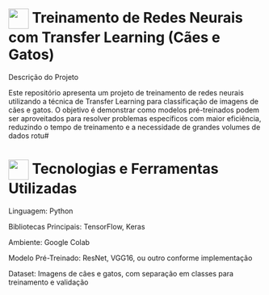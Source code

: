 <h1>
    <a href="https://www.dio.me/">
     <img align="center" width="40px" src="https://hermes.digitalinnovation.one/assets/diome/logo-minimized.png"></a>
    <span> Treinamento de Redes Neurais com Transfer Learning (Cães e Gatos)</span>
</h1>

Descrição do Projeto

Este repositório apresenta um projeto de treinamento de redes neurais utilizando a técnica de Transfer Learning para classificação de imagens de cães e gatos. O objetivo é demonstrar como modelos pré-treinados podem ser aproveitados para resolver problemas específicos com maior eficiência, reduzindo o tempo de treinamento e a necessidade de grandes volumes de dados rotu#

<h1>
     <img align="center" width="40px" src="https://hermes.digitalinnovation.one/assets/diome/logo-minimized.png"></a>
    <span> Tecnologias e Ferramentas Utilizadas</span>
</h1>

Linguagem: Python

Bibliotecas Principais: TensorFlow, Keras

Ambiente: Google Colab

Modelo Pré-Treinado: ResNet, VGG16, ou outro conforme implementação

Dataset: Imagens de cães e gatos, com separação em classes para treinamento e validação
